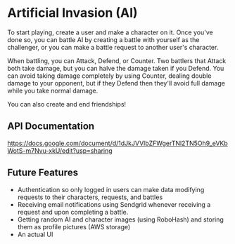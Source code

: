 # Artificial Invasion (AI)

To start playing, create a user and make a character on it. Once you've done so, you can battle AI by creating a battle with yourself as the challenger, or you can make a battle request to another user's character.

When battling, you can Attack, Defend, or Counter. Two battlers that Attack both take damage, but you can halve the damage taken if you Defend. You can avoid taking damage completely by using Counter, dealing double damage to your opponent, but if they Defend then they'll avoid full damage while you take normal damage.

You can also create and end friendships!

## API Documentation
https://docs.google.com/document/d/1dJkJVVlbZFWgerTNl2TN5Oh9_eVKbWotS-m7Nvu-xkU/edit?usp=sharing

## Future Features
- Authentication so only logged in users can make data modifying requests to their characters, requests, and battles
- Receiving email notifications using Sendgrid whenever receiving a request and upon completing a battle.
- Getting random AI and character images (using RoboHash) and storing them as profile pictures (AWS storage)
- An actual UI
